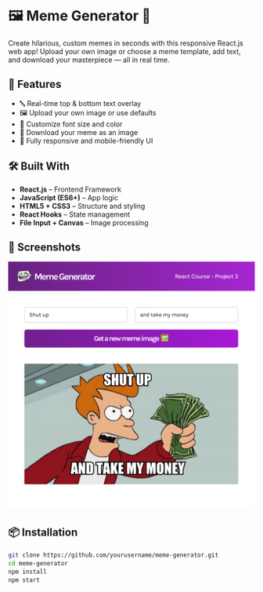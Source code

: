 # 🖼️ Meme Generator 🎉

Create hilarious, custom memes in seconds with this responsive React.js web app! Upload your own image or choose a meme template, add text, and download your masterpiece — all in real time.

## 🚀 Features

- 🔤 Real-time top & bottom text overlay
- 🖼️ Upload your own image or use defaults
- 🎨 Customize font size and color
- 💾 Download your meme as an image
- 📱 Fully responsive and mobile-friendly UI

## 🛠️ Built With

- **React.js** – Frontend Framework  
- **JavaScript (ES6+)** – App logic  
- **HTML5 + CSS3** – Structure and styling  
- **React Hooks** – State management  
- **File Input + Canvas** – Image processing

## 📸 Screenshots

<!-- Add screenshots here -->
![Meme Generator Screenshot](./Meme%20Generator.png)
## 📦 Installation

```bash
git clone https://github.com/yourusername/meme-generator.git
cd meme-generator
npm install
npm start
